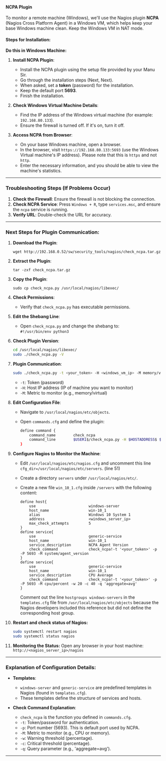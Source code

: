 #### **NCPA Plugin**

To monitor a remote machine (Windows), we'll use the Nagios plugin **NCPA** (Nagios Cross Platform Agent) in a Windows VM, which helps keep your base Windows machine clean. Keep the Windows VM in NAT mode.

#### **Steps for Installation:**
**Do this in Windows Machine:**

1. **Install NCPA Plugin**:
    
    - Install the NCPA plugin using the setup file provided by your Manu Sir.
    - Go through the installation steps (Next, Next).
    - When asked, set a **token** (password) for the installation.
    - Keep the default port **5693**.
    - Finish the installation.
2. **Check Windows Virtual Machine Details**:
    
    - Find the IP address of the Windows virtual machine (for example: `192.168.80.133`).
    - Ensure the firewall is turned off. If it's on, turn it off.
3. **Access NCPA from Browser**:
    
    - On your base Windows machine, open a browser.
    - In the browser, visit `https://192.168.80.133:5693` (use the Windows Virtual machine's IP address). Please note that this is `https` and not `http`.
    - Enter the necessary information, and you should be able to view the machine's statistics.

---

### **Troubleshooting Steps (If Problems Occur)**

1. **Check the Firewall**: Ensure the firewall is not blocking the connection.
2. **Check NCPA Service**: Press `Windows + R`, type `services.msc`, and ensure the `ncpa` service is running.
3. **Verify URL**: Double-check the URL for accuracy.

---

### **Next Steps for Plugin Communication**:

1. **Download the Plugin**:
    
    ```shell
    wget http://192.168.0.52/sw/security_tools/nagios/check_ncpa.tar.gz
    ```
    
2. **Extract the Plugin**:
    
    ```shell
    tar -zxf check_ncpa.tar.gz
    ```
    
3. **Copy the Plugin**:
    
    ```shell
    sudo cp check_ncpa.py /usr/local/nagios/libexec/
    ```
    
4. **Check Permissions**:
    
    - Verify that `check_ncpa.py` has executable permissions.
5. **Edit the Shebang Line**:
    
    - Open `check_ncpa.py` and change the shebang to:  
        `#!/usr/bin/env python3`
6. **Check Plugin Version**:
    
    ```bash
    cd /usr/local/nagios/libexec/
    sudo ./check_ncpa.py -V
    ```
    
7. **Plugin Communication**:
    
    ```bash
    sudo ./check_ncpa.py -t <your_token> -H <windows_vm_ip> -M memory/virtual
    ```
    
    - `-t`: Token (password)
    - `-H`: Host IP address (IP of machine you want to monitor)
    - `-M`: Metric to monitor (e.g., memory/virtual)
8. **Edit Configuration File**:
    
    - Navigate to `/usr/local/nagios/etc/objects`.
    - Open `commands.cfg` and define the plugin:
        
        ```bash
        define command {
            command_name        check_ncpa
            command_line        $USER1$/check_ncpa.py -H $HOSTADDRESS$ $ARG1$
        }
        ```
        
9. **Configure Nagios to Monitor the Machine**:
    
    - Edit `/usr/local/nagios/etc/nagios.cfg` and uncomment this line 
      `cfg_dir=/usr/local/nagios/etc/servers`. (line 51)
    - Create a directory `servers` under `/usr/local/nagios/etc/`.
    - Create a new file `win_10_1.cfg` inside `/servers` with the following content:
        
        ```plaintext
        define host{
            use                        windows-server
            host_name                  win-10_1
            alias                      Windows 10 System 1
            address                    <windows_server_ip>
            max_check_attempts         5
        }
        define service{
            use                        generic-service
            host_name                  win-10_1
            service_description        NCPA Agent Version
            check_command              check_ncpa!-t '<your_token>' -p -P 5693 -M system/agent_version
        }
        define service{
            use                        generic-service
            host_name                  win-10_1
            service_description        CPU Average
            check_command              check_ncpa!-t '<your_token>' -p -P 5693 -M cpu/percent -w 20 -c 40 -q 'aggregate=avg'
        }
        ```
        Comment out the line `hostgroups windows-servers` in the `templates.cfg` file from `/usr/local/nagios/etc/objects` because the Nagios developers included this reference but did not define the corresponding host group.
10. **Restart and check status of Nagios:**
    ```bash
    sudo systemctl restart nagios
    sudo systemctl status nagios
	```
11. **Monitoring the Status:**
    Open any browser in your host machine:
    `http://<nagios_server_ip>/nagios`

---

### **Explanation of Configuration Details**:

- **Templates**:
    
    - `windows-server` and `generic-service` are predefined templates in Nagios (found in `templates.cfg`).
    - These templates define the structure of services and hosts.
- **Check Command Explanation**:
    
    - `check_ncpa` is the function you defined in `commands.cfg`.
    - `-t`: Token/password for authentication.
    - `-p`: Port number (5693). This is default port used by NCPA.
    - `-M`: Metric to monitor (e.g., CPU or memory).
    - `-w`: Warning threshold (percentage).
    - `-c`: Critical threshold (percentage).
    - `-q`: Query parameter (e.g., 'aggregate=avg').

---
